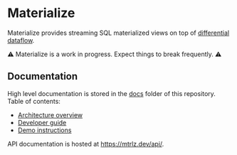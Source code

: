 # Materialize

Materialize provides streaming SQL materialized views on top of
[differential dataflow].

⚠️ Materialize is a work in progress. Expect things to break frequently. ⚠️

[differential dataflow]: https://github.com/timelydata/differential-dataflow

## Documentation

High level documentation is stored in the [docs](docs) folder of this
repository. Table of contents:

  * [Architecture overview](doc/architecture.md)
  * [Developer guide](doc/develop.md)
  * [Demo instructions](doc/demo.md)

API documentation is hosted at <https://mtrlz.dev/api/>.
